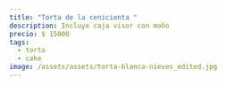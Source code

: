 ```yaml
---
title: "Torta de la cenicienta "
description: Incluye caja visor con moño
precio: $ 15000
tags:
  - torta
  - cake
image: /assets/assets/torta-blanca-nieves_edited.jpg
---
```

